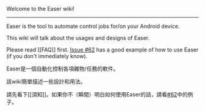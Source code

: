 Welcome to the Easer wiki!

***

Easer is the tool to automate control jobs for/on your Android device.

This wiki will talk about the usages and designs of Easer.

Please read [[FAQ]] first. [Issue #62](https://github.com/renyuneyun/Easer/issues/62) has a good example of how to use Easer (if you don't immediately know).


Easer是一個自動化控制各項雜物/任務的軟件。

該wiki簡單描述一些設計和用法。

請先看下[[須知]]。如果你不（瞬間）明白如何使用Easer的話，請看[#62](https://github.com/renyuneyun/Easer/issues/62)中的例子。